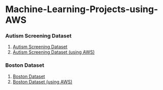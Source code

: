 # Machine-Learning-Projects-using-AWS

### Autism Screening Dataset
1. [Autism Screening Dataset](https://github.com/blessinvarkey/ml-aws-projects/blob/master/autism_screening/autism-screening-project.ipynb)
2. [Autism Screening Dataset (using AWS)](https://github.com/blessinvarkey/ml-aws-projects/blob/master/autism_screening/autism-screening-project.ipynb)


### Boston Dataset
1. [Boston Dataset](https://github.com/blessinvarkey/ml-aws-projects/blob/master/boston_housing/Boston_Dataset.ipynb) 
2. [Boston Dataset (using AWS)](https://github.com/blessinvarkey/ml-aws-projects/blob/master/boston_housing/Boston_Dataset.ipynb) 



